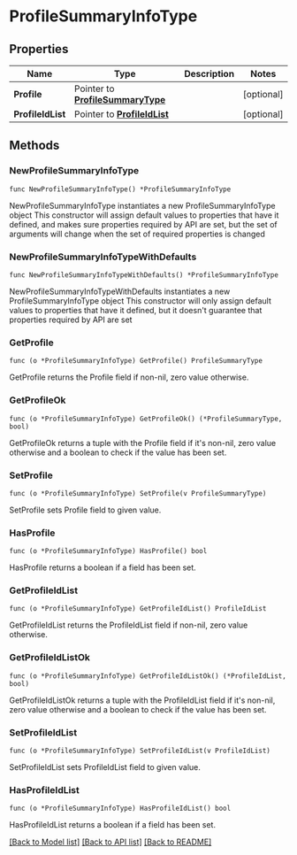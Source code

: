 # ProfileSummaryInfoType

## Properties

Name | Type | Description | Notes
------------ | ------------- | ------------- | -------------
**Profile** | Pointer to [**ProfileSummaryType**](ProfileSummaryType.md) |  | [optional] 
**ProfileIdList** | Pointer to [**ProfileIdList**](ProfileIdList.md) |  | [optional] 

## Methods

### NewProfileSummaryInfoType

`func NewProfileSummaryInfoType() *ProfileSummaryInfoType`

NewProfileSummaryInfoType instantiates a new ProfileSummaryInfoType object
This constructor will assign default values to properties that have it defined,
and makes sure properties required by API are set, but the set of arguments
will change when the set of required properties is changed

### NewProfileSummaryInfoTypeWithDefaults

`func NewProfileSummaryInfoTypeWithDefaults() *ProfileSummaryInfoType`

NewProfileSummaryInfoTypeWithDefaults instantiates a new ProfileSummaryInfoType object
This constructor will only assign default values to properties that have it defined,
but it doesn't guarantee that properties required by API are set

### GetProfile

`func (o *ProfileSummaryInfoType) GetProfile() ProfileSummaryType`

GetProfile returns the Profile field if non-nil, zero value otherwise.

### GetProfileOk

`func (o *ProfileSummaryInfoType) GetProfileOk() (*ProfileSummaryType, bool)`

GetProfileOk returns a tuple with the Profile field if it's non-nil, zero value otherwise
and a boolean to check if the value has been set.

### SetProfile

`func (o *ProfileSummaryInfoType) SetProfile(v ProfileSummaryType)`

SetProfile sets Profile field to given value.

### HasProfile

`func (o *ProfileSummaryInfoType) HasProfile() bool`

HasProfile returns a boolean if a field has been set.

### GetProfileIdList

`func (o *ProfileSummaryInfoType) GetProfileIdList() ProfileIdList`

GetProfileIdList returns the ProfileIdList field if non-nil, zero value otherwise.

### GetProfileIdListOk

`func (o *ProfileSummaryInfoType) GetProfileIdListOk() (*ProfileIdList, bool)`

GetProfileIdListOk returns a tuple with the ProfileIdList field if it's non-nil, zero value otherwise
and a boolean to check if the value has been set.

### SetProfileIdList

`func (o *ProfileSummaryInfoType) SetProfileIdList(v ProfileIdList)`

SetProfileIdList sets ProfileIdList field to given value.

### HasProfileIdList

`func (o *ProfileSummaryInfoType) HasProfileIdList() bool`

HasProfileIdList returns a boolean if a field has been set.


[[Back to Model list]](../README.md#documentation-for-models) [[Back to API list]](../README.md#documentation-for-api-endpoints) [[Back to README]](../README.md)


